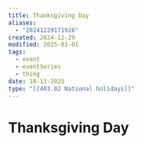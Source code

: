 ```yaml
---
title: Thanksgiving Day
aliases:
  - "20241229171926"
created: 2024-12-29
modified: 2025-01-01
tags:
  - event
  - eventSeries
  - thing
date: 10-13-2025
type: "[[403.02 National holidays]]"
---
```

# Thanksgiving Day
